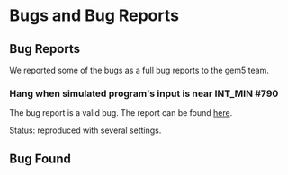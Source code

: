 # Bugs and Bug Reports

## Bug Reports

We reported some of the bugs as a full bug reports to the gem5 team.

### Hang when simulated program's input is near INT_MIN #790

The bug report is a valid bug. The report can be found [here](https://github.com/gem5/gem5/issues/790).

Status: reproduced with several settings.

## Bug Found
